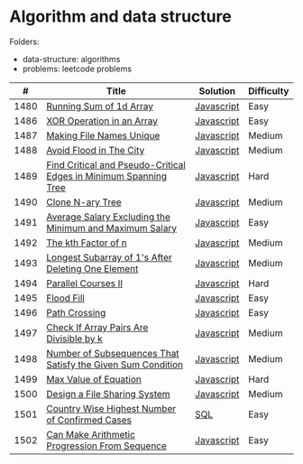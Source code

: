 # Algorithm and data structure

Folders:

- data-structure: algorithms
- problems: leetcode problems


| # | Title | Solution | Difficulty |
|---| ----- | -------- | ---------- |
|1480|[Running Sum of 1d Array](https://leetcode.com/problems/running-sum-of-1d-array/) | [Javascript](./problems/1480/simple.ts) |Easy|
|1486|[XOR Operation in an Array](https://leetcode.com/problems/xor-operation-in-an-array/) | [Javascript](./problems/1486/simple.ts) |Easy|
|1487|[Making File Names Unique](https://leetcode.com/problems/making-file-names-unique/) | [Javascript](./problems/1487/simple.ts) |Medium|
|1488|[Avoid Flood in The City](https://leetcode.com/problems/avoid-flood-in-the-city/) | [Javascript](./problems/1488/simple.ts) |Medium|
|1489|[Find Critical and Pseudo-Critical Edges in Minimum Spanning Tree](https://leetcode.com/problems/find-critical-and-pseudo-critical-edges-in-minimum-spanning-tree/) | [Javascript](./problems/1489/simple.ts) |Hard|
|1490|[Clone N-ary Tree](https://leetcode.com/problems/clone-n-ary-tree/) | [Javascript](./problems/1490/simple.ts) |Medium|
|1491|[Average Salary Excluding the Minimum and Maximum Salary](https://leetcode.com/problems/average-salary-excluding-the-minimum-and-maximum-salary/) | [Javascript](./problems/1491/simple.ts) |Easy|
|1492|[The kth Factor of n](https://leetcode.com/problems/the-kth-factor-of-n/) | [Javascript](./problems/1492/simple.ts) |Medium|
|1493|[Longest Subarray of 1's After Deleting One Element](https://leetcode.com/problems/longest-subarray-of-1s-after-deleting-one-element/) | [Javascript](./problems/1493/simple.ts) |Medium|
|1494|[Parallel Courses II](https://leetcode.com/problems/parallel-courses-ii/) | [Javascript](./problems/1494/simple.ts) |Hard|
|1495|[Flood Fill](https://leetcode.com/problems/flood-fill/) | [Javascript](./problems/1495/simple.ts) |Easy|
|1496|[Path Crossing](https://leetcode.com/problems/path-crossing/) | [Javascript](./problems/1496/simple.ts) |Easy|
|1497|[Check If Array Pairs Are Divisible by k](https://leetcode.com/problems/check-if-array-pairs-are-divisible-by-k/) | [Javascript](./problems/1497/simple.ts) |Medium|
|1498|[Number of Subsequences That Satisfy the Given Sum Condition](https://leetcode.com/problems/number-of-subsequences-that-satisfy-the-given-sum-condition/) | [Javascript](./problems/1498/simple.ts) |Medium|
|1499|[Max Value of Equation](https://leetcode.com/problems/max-value-of-equation/) | [Javascript](./problems/1499/simple.ts) |Hard|
|1500|[Design a File Sharing System](https://leetcode.com/problems/design-a-file-sharing-system/) | [Javascript](./problems/1500/simple.ts) |Medium|
|1501|[Country Wise Highest Number of Confirmed Cases](https://leetcode.com/problems/country-wise-highest-number-of-confirmed-cases/) | [SQL](./problems/1501/simple.sql) |Easy|
|1502|[Can Make Arithmetic Progression From Sequence](https://leetcode.com/problems/can-make-arithmetic-progression-from-sequence/) | [Javascript](./problems/1502/simple.ts) |Easy|
